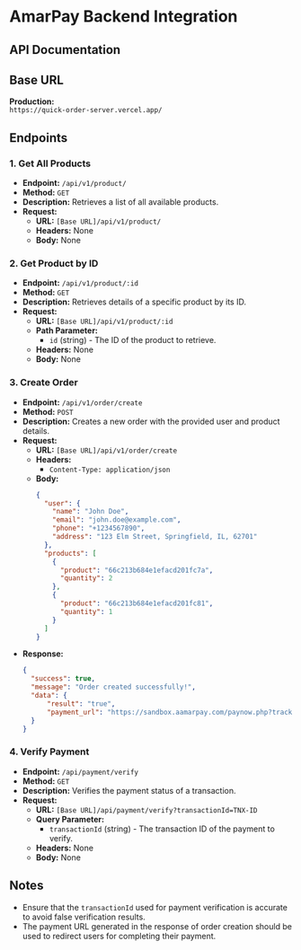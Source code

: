 # AmarPay Backend Integration 
## API Documentation

## Base URL
**Production:**  
`https://quick-order-server.vercel.app/`

## Endpoints

### 1. Get All Products
- **Endpoint:** `/api/v1/product/`
- **Method:** `GET`
- **Description:** Retrieves a list of all available products.
- **Request:**
  - **URL:** `[Base URL]/api/v1/product/`
  - **Headers:** None
  - **Body:** None


### 2. Get Product by ID
- **Endpoint:** `/api/v1/product/:id`
- **Method:** `GET`
- **Description:** Retrieves details of a specific product by its ID.
- **Request:**
  - **URL:** `[Base URL]/api/v1/product/:id`
  - **Path Parameter:** 
    - `id` (string) - The ID of the product to retrieve.
  - **Headers:** None
  - **Body:** None


### 3. Create Order
- **Endpoint:** `/api/v1/order/create`
- **Method:** `POST`
- **Description:** Creates a new order with the provided user and product details.
- **Request:**
  - **URL:** `[Base URL]/api/v1/order/create`
  - **Headers:** 
    - `Content-Type: application/json`
  - **Body:** 
    ```json
    {
      "user": {
        "name": "John Doe",
        "email": "john.doe@example.com",
        "phone": "+1234567890",
        "address": "123 Elm Street, Springfield, IL, 62701"
      },
      "products": [
        {
          "product": "66c213b684e1efacd201fc7a",
          "quantity": 2
        },
        {
          "product": "66c213b684e1efacd201fc81",
          "quantity": 1
        }
      ]
    }
    ```
- **Response:**
  ```json
  {
    "success": true,
    "message": "Order created successfully!",
    "data": {
        "result": "true",
        "payment_url": "https://sandbox.aamarpay.com/paynow.php?track=AAM1723999262542317"
    }
  }
  ```


### 4. Verify Payment
- **Endpoint:** `/api/payment/verify`
- **Method:** `GET`
- **Description:** Verifies the payment status of a transaction.
- **Request:**
  - **URL:** `[Base URL]/api/payment/verify?transactionId=TNX-ID`
  - **Query Parameter:** 
    - `transactionId` (string) - The transaction ID of the payment to verify.
  - **Headers:** None
  - **Body:** None



## Notes
- Ensure that the `transactionId` used for payment verification is accurate to avoid false verification results.
- The payment URL generated in the response of order creation should be used to redirect users for completing their payment.